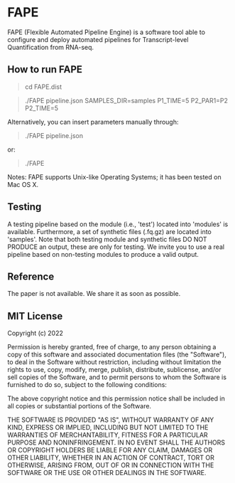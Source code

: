 # FAPE

FAPE (Flexible Automated Pipeline Engine) is a software tool able to configure and deploy automated pipelines for Transcript-level Quantification from RNA-seq.

## How to run FAPE

> cd FAPE.dist

> ./FAPE pipeline.json SAMPLES_DIR=samples P1_TIME=5 P2_PAR1=P2 P2_TIME=5

Alternatively, you can insert parameters manually through:

> ./FAPE pipeline.json

or:

> ./FAPE


Notes: FAPE supports Unix-like Operating Systems; it has been tested on Mac OS X.



## Testing
A testing pipeline based on the module (i.e., 'test') located into 'modules' is available. Furthermore, a set of synthetic files (.fq.gz) are located into 'samples'.
Note that both testing module and synthetic files DO NOT PRODUCE an output, these are only for testing.
We invite you to use a real pipeline based on non-testing modules to produce a valid output.



## Reference
The paper is not available. We share it as soon as possible.


## MIT License

Copyright (c) 2022

Permission is hereby granted, free of charge, to any person obtaining a copy
of this software and associated documentation files (the "Software"), to deal
in the Software without restriction, including without limitation the rights
to use, copy, modify, merge, publish, distribute, sublicense, and/or sell
copies of the Software, and to permit persons to whom the Software is
furnished to do so, subject to the following conditions:

The above copyright notice and this permission notice shall be included in all
copies or substantial portions of the Software.

THE SOFTWARE IS PROVIDED "AS IS", WITHOUT WARRANTY OF ANY KIND, EXPRESS OR
IMPLIED, INCLUDING BUT NOT LIMITED TO THE WARRANTIES OF MERCHANTABILITY,
FITNESS FOR A PARTICULAR PURPOSE AND NONINFRINGEMENT. IN NO EVENT SHALL THE
AUTHORS OR COPYRIGHT HOLDERS BE LIABLE FOR ANY CLAIM, DAMAGES OR OTHER
LIABILITY, WHETHER IN AN ACTION OF CONTRACT, TORT OR OTHERWISE, ARISING FROM,
OUT OF OR IN CONNECTION WITH THE SOFTWARE OR THE USE OR OTHER DEALINGS IN THE
SOFTWARE.